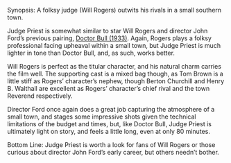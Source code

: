 Synopsis: A folksy judge (Will Rogers) outwits his rivals in a small southern town.

Judge Priest is somewhat similar to star Will Rogers and director John Ford’s previous pairing, <a href="/browse/reviews/doctor-bull-1933/">Doctor Bull (1933)</a>. Again, Rogers plays a folksy professional facing upheaval within a small town, but Judge Priest is much lighter in tone than Doctor Bull, and, as such, works better.

Will Rogers is perfect as the titular character, and his natural charm carries the film well. The supporting cast is a mixed bag though, as Tom Brown is a little stiff as Rogers’ character’s nephew, though Berton Churchill and Henry B. Walthall are excellent as Rogers’ character’s chief rival and the town Reverend respectively.

Director Ford once again does a great job capturing the atmosphere of a small town, and stages some impressive shots given the technical limitations of the budget and times, but, like Doctor Bull, Judge Priest is ultimately light on story, and feels a little long, even at only 80 minutes.

Bottom Line: Judge Priest is worth a look for fans of Will Rogers or those curious about director John Ford’s early career, but others needn’t bother.



